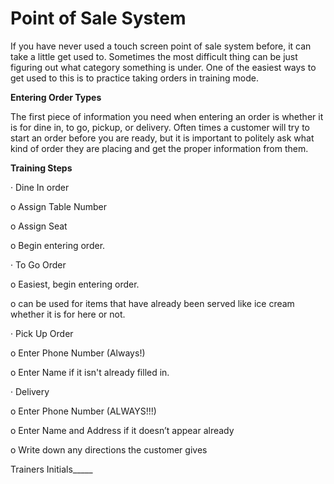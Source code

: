 # Point of Sale System

If you have never used a touch screen point of sale system before, it can take a little get used to. Sometimes the most difficult thing can be just figuring out what category something is under. One of the easiest ways to get used to this is to practice taking orders in training mode.  

**Entering Order Types**

The first piece of information you need when entering an order is whether it is for dine in, to go, pickup, or delivery. Often times a customer will try to start an order before you are ready, but it is important to politely ask what kind of order they are placing and get the proper information from them.  

**Training Steps**

·         Dine In order

o   Assign Table Number

o   Assign Seat

o   Begin entering order.  
  


·         To Go Order

o   Easiest, begin entering order.

o   can be used for items that have already been served like ice cream whether it is for here or not.  
  


·         Pick Up Order

o   Enter Phone Number \(Always!\)

o   Enter Name if it isn't already filled in.  
  


·         Delivery

o   Enter Phone Number \(ALWAYS!!!\)

o   Enter Name and Address if it doesn’t appear already

o   Write down any directions the customer gives  
  


Trainers Initials\_\_\_\_\_

